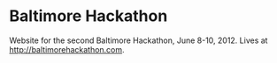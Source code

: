 # Baltimore Hackathon

Website for the second Baltimore Hackathon, June 8-10, 2012. Lives at
http://baltimorehackathon.com.
